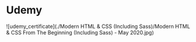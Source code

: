 # Udemy

![udemy_certificate](./Modern HTML & CSS (Including Sass)/Modern HTML & CSS From The Beginning (Including Sass) - May 2020.jpg)
